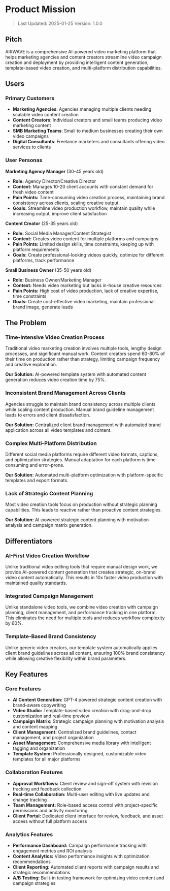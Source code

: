 # Product Mission

> Last Updated: 2025-01-25
> Version: 1.0.0

## Pitch

AIRWAVE is a comprehensive AI-powered video marketing platform that helps marketing agencies and content creators streamline video campaign creation and deployment by providing intelligent content generation, template-based video creation, and multi-platform distribution capabilities.

## Users

### Primary Customers

- **Marketing Agencies**: Agencies managing multiple clients needing scalable video content creation
- **Content Creators**: Individual creators and small teams producing video marketing content
- **SMB Marketing Teams**: Small to medium businesses creating their own video campaigns
- **Digital Consultants**: Freelance marketers and consultants offering video services to clients

### User Personas

**Marketing Agency Manager** (30-45 years old)

- **Role:** Agency Director/Creative Director
- **Context:** Manages 10-20 client accounts with constant demand for fresh video content
- **Pain Points:** Time-consuming video creation process, maintaining brand consistency across clients, scaling creative output
- **Goals:** Streamline video production workflow, maintain quality while increasing output, improve client satisfaction

**Content Creator** (25-35 years old)

- **Role:** Social Media Manager/Content Strategist
- **Context:** Creates video content for multiple platforms and campaigns
- **Pain Points:** Limited design skills, time constraints, keeping up with platform requirements
- **Goals:** Create professional-looking videos quickly, optimize for different platforms, track performance

**Small Business Owner** (35-50 years old)

- **Role:** Business Owner/Marketing Manager
- **Context:** Needs video marketing but lacks in-house creative resources
- **Pain Points:** High cost of video production, lack of creative expertise, time constraints
- **Goals:** Create cost-effective video marketing, maintain professional brand image, generate leads

## The Problem

### Time-Intensive Video Creation Process

Traditional video marketing creation involves multiple tools, lengthy design processes, and significant manual work. Content creators spend 60-80% of their time on production rather than strategy, limiting campaign frequency and creative exploration.

**Our Solution:** AI-powered template system with automated content generation reduces video creation time by 75%.

### Inconsistent Brand Management Across Clients

Agencies struggle to maintain brand consistency across multiple clients while scaling content production. Manual brand guideline management leads to errors and client dissatisfaction.

**Our Solution:** Centralized client brand management with automated brand application across all video templates and content.

### Complex Multi-Platform Distribution

Different social media platforms require different video formats, captions, and optimization strategies. Manual adaptation for each platform is time-consuming and error-prone.

**Our Solution:** Automated multi-platform optimization with platform-specific templates and export formats.

### Lack of Strategic Content Planning

Most video creation tools focus on production without strategic planning capabilities. This leads to reactive rather than proactive content strategies.

**Our Solution:** AI-powered strategic content planning with motivation analysis and campaign matrix generation.

## Differentiators

### AI-First Video Creation Workflow

Unlike traditional video editing tools that require manual design work, we provide AI-powered content generation that creates strategic, on-brand video content automatically. This results in 10x faster video production with maintained quality standards.

### Integrated Campaign Management

Unlike standalone video tools, we combine video creation with campaign planning, client management, and performance tracking in one platform. This eliminates the need for multiple tools and reduces workflow complexity by 60%.

### Template-Based Brand Consistency

Unlike generic video creators, our template system automatically applies client brand guidelines across all content, ensuring 100% brand consistency while allowing creative flexibility within brand parameters.

## Key Features

### Core Features

- **AI Content Generation:** GPT-4 powered strategic content creation with brand-aware copywriting
- **Video Studio:** Template-based video creation with drag-and-drop customization and real-time preview
- **Campaign Matrix:** Strategic campaign planning with motivation analysis and content mapping
- **Client Management:** Centralized brand guidelines, contact management, and project organization
- **Asset Management:** Comprehensive media library with intelligent tagging and organization
- **Template System:** Professionally designed, customizable video templates for all major platforms

### Collaboration Features

- **Approval Workflows:** Client review and sign-off system with revision tracking and feedback collection
- **Real-time Collaboration:** Multi-user editing with live updates and change tracking
- **Team Management:** Role-based access control with project-specific permissions and activity monitoring
- **Client Portal:** Dedicated client interface for review, feedback, and asset access without full platform access

### Analytics Features

- **Performance Dashboard:** Campaign performance tracking with engagement metrics and ROI analysis
- **Content Analytics:** Video performance insights with optimization recommendations
- **Client Reporting:** Automated client reports with campaign results and strategic recommendations
- **A/B Testing:** Built-in testing framework for optimizing video content and campaign strategies
